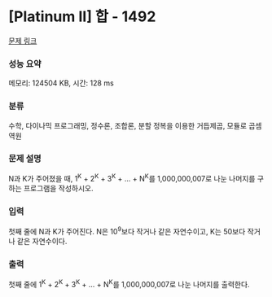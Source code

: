 # [Platinum II] 합 - 1492 

[문제 링크](https://www.acmicpc.net/problem/1492) 

### 성능 요약

메모리: 124504 KB, 시간: 128 ms

### 분류

수학, 다이나믹 프로그래밍, 정수론, 조합론, 분할 정복을 이용한 거듭제곱, 모듈로 곱셈 역원

### 문제 설명

<p>N과 K가 주어졌을 때, 1<sup>K</sup> + 2<sup>K</sup> + 3<sup>K</sup> + ... + N<sup>K</sup>를 1,000,000,007로 나눈 나머지를 구하는 프로그램을 작성하시오.</p>

### 입력 

 <p>첫째 줄에 N과 K가 주어진다. N은 10<sup>9</sup>보다 작거나 같은 자연수이고, K는 50보다 작거나 같은 자연수이다.</p>

### 출력 

 <p>첫째 줄에 1<sup>K</sup> + 2<sup>K</sup> + 3<sup>K</sup> + ... + N<sup>K</sup>를 1,000,000,007로 나눈 나머지를 출력한다.</p>


